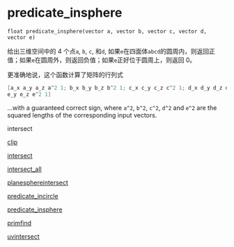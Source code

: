 # predicate_insphere

`float predicate_insphere(vector a, vector b, vector c, vector d, vector e)`

给出三维空间中的 4 个点`a`, `b`, `c`, 和`d`, 如果`e`在四面体`abcd`的圆周内，则返回正值；如果`e`在圆周外，则返回负值；如果`e`正好位于圆周上，则返回 0。

更准确地说，这个函数计算了矩阵的行列式

```c
[a_x a_y a_z a^2 1; b_x b_y b_z b^2 1; c_x c_y c_z c^2 1; d_x d_y d_z d^2 1; e_x
e_y e_z e^2 1]
```

…with a guaranteed
correct sign, where `a^2`, `b^2`, `c^2`, `d^2` and `e^2` are the squared lengths of the
corresponding input vectors.

intersect

[clip](clip.html)

[intersect](intersect.html)

[intersect_all](intersect_all.html)

[planesphereintersect](planesphereintersect.html)

[predicate_incircle](predicate_incircle.html)

[predicate_insphere](predicate_insphere.html)

[primfind](primfind.html)

[uvintersect](uvintersect.html)
